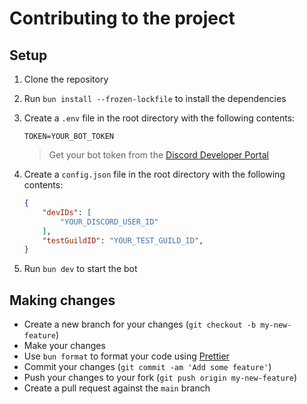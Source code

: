 # Contributing to the project

## Setup
1. Clone the repository
2. Run `bun install --frozen-lockfile` to install the dependencies
3.  Create a `.env` file in the root directory with the following contents:
    ```env
    TOKEN=YOUR_BOT_TOKEN
    ```
    > Get your bot token from the [Discord Developer Portal](https://discord.com/developers/applications)

4. Create a `config.json` file in the root directory with the following contents:
    ```json
    {
        "devIDs": [
            "YOUR_DISCORD_USER_ID"
        ],
        "testGuildID": "YOUR_TEST_GUILD_ID",
    }
    ```
5. Run `bun dev` to start the bot

## Making changes
* Create a new branch for your changes (`git checkout -b my-new-feature`)
* Make your changes 
* Use `bun format` to format your code using [Prettier](https://prettier.io/)
* Commit your changes (`git commit -am 'Add some feature'`)
* Push your changes to your fork (`git push origin my-new-feature`)
* Create a pull request against the `main` branch